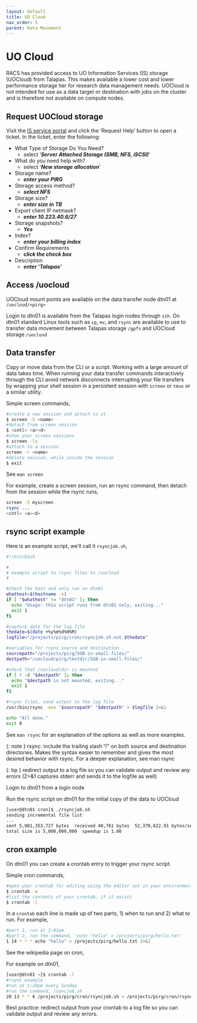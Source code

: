 ```yaml
---
layout: default
title: UO Cloud
nav_order: 5
parent: Data Movement
---
```


# UO Cloud

RACS has provided access to UO Information Services (IS) storage (UOCloud) from Talapas. This makes available a lower cost and lower performance storage tier for research data management needs. UOCloud is not intended for use as a data target or destination with jobs on the cluster and is therefore not available on compute nodes.

## Request UOCloud storage

Visit the [IS service portal](https://service.uoregon.edu/TDClient/2030/Portal/Requests/ServiceDet?ID=18714&SIDs=3235) and click the ‘Request Help’ button to open a ticket. In the ticket, enter the following:

- What Type of Storage Do You Need?
  - select ‘_**Server Attached Storage (SMB, NFS, iSCSI)**_'
- What do you need help with?
  - select '_**New storage allocation**_’
- Storage name?
  - _**enter your PIRG**_
- Storage access method?
  - _**select NFS**_
- Storage size?
  - _**enter size in TB**_
- Export client IP netmask?
  - _**enter 10.223.40.6/27**_
- Storage snapshots?
  - _**Yes**_
- Index?
  - _**enter your billing index**_
- Confirm Requirements
  - _**click the check box**_
- Description
  - _**enter ‘Talapas’**_

## Access /uocloud

UOCloud mount points are available on the data transfer node dtn01 at `/uocloud/<pirg>`

Login to dtn01 is available from the Talapas login nodes through `ssh`. On dtn01 standard Linux tools such as `cp`, `mv`, and `rsync` are available to use to transfer data movement between Talapas storage `/gpfs` and UOCloud storage `/uocloud`

## Data transfer

Copy or move data from the CLI or a script. Working with a large amount of data takes time. When running your data transfer commands interactively through the CLI avoid network disconnects interrupting your file transfers by wrapping your shell session in a persistent session with `screen` or `tmux` or a similar utility.

Simple screen commands,

```bash
#create a new session and attach to it
$ screen -S <name>
#detach from screen session
$ <cntl> <a><d>
#show your screen sessions
$ screen -ls
#attach to a session
screen -r <name>
#delete session, while inside the session
$ exit
```

See `man screen`

For example, create a screen session, run an rsync command, then detach from the session while the rsync runs,

```bash
screen -S myscreen
rsync ...
<cntl> <a><d>
```

## rsync script example

Here is an example script, we’ll call it `rsyncjob.sh`,

```bash
#!/bin/bash

#
# example script to rsync files to /uocloud
#

#check the host and only run on dtn01
whathost=$(hostname -s)
if [ "$whathost" != "dtn01" ]; then
  echo "Usage: this script runs from dtn01 only, exiting..."
  exit 1
fi

#capture date for the log file
thedate=$(date +%y%m%d%H%M)
logfile="/projects/pirg/cron/rsyncjob.sh.out.$thedate"

#variables for rsync source and destination
sourcepath="/projects/pirg/5GB-in-small-files/"
destpath="/uocloud/pirg/testdir/5GB-in-small-files/"

#check that /uocloud/dir is mounted
if [ ! -d "$destpath" ]; then
  echo "$destpath is not mounted, exiting..."
  exit 1
fi

#rsync files, send output to the log file
/usr/bin/rsync -axv "$sourcepath" "$destpath" > $logfile 2>&1

echo "All done."
exit 0
```

See `man rsync` for an explanation of the options as well as more examples.

{: note }
rsync: include the trailing slash “/” on both source and destination directories. Makes the syntax easier to remember and gives the most desired behavior with rsync. For a deeper explanation, see man rsync

{: bp }
redirect output to a log file so you can validate output and review any errors (2>&1 captures stderr and sends it to the logfile as well)

Login to dtn01 from a login node

Run the rsync script on dtn01 for the initial copy of the data to UOCloud

```bash
[user@dtn01 cron]$ ./rsyncjob.sh
sending incremental file list
...
sent 5,001,353,727 bytes  received 40,761 bytes  52,370,622.91 bytes/sec
total size is 5,000,000,000  speedup is 1.00
```

## cron example

On dtn01 you can create a crontab entry to trigger your rsync script.

Simple cron commands,

```bash
#open your crontab for editing using the editor set in your environment, most likely vi
$ crontab -e
#list the contents of your crontab, if it exists
$ crontab -l
```

In a `crontab` each line is made up of two parts, 1) when to run and 2) what to run. For example,

```bash
#part 1, run at 2:01pm
#part 2, run the command, 'echo "hello" > /projects/pirg/hello.txt'
1 14 * * * echo "hello" > /projects/pirg/hello.txt 2>&1
```

See the wikipedia page on cron,

For example on dtn01,

```bash
[user@dtn01 ~]$ crontab -l
#rsync example
#run at 1:20pm every Sunday
#run the command, rsyncjob.sh
20 13 * * 6 /projects/pirg/cron/rsyncjob.sh > /projects/pirg/cron/rsyncjob.cron.out 2>&1
```

Best practice: redirect output from your crontab to a log file so you can validate output and review any errors.
